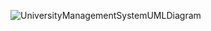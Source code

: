 ![UniversityManagementSystemUMLDiagram](https://github.com/furkangelensoy/UMLDiagrams/assets/134130366/e9c503d9-84fa-4f45-b34e-3e0a393480d6)
